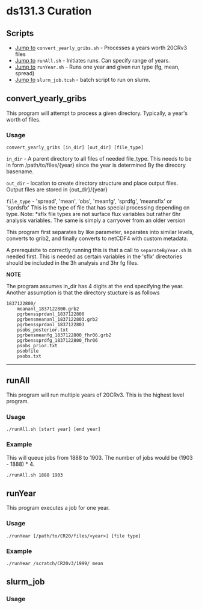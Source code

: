 # ds131.3 Curation

## Scripts

- [Jump to](#convert_yearly_gribs) `convert_yearly_gribs.sh` - Processes a years worth 20CRv3 files
- [Jump to](#runAll) `runAll.sh` - Initiates runs. Can specify range of years.
- [Jump to](#runYear) `runYear.sh` - Runs one year and given run type (fg, mean, spread)
- [Jump to](#slurm_job) `slurm_job.tcsh` - batch script to run on slurm.

## convert_yearly_gribs

This program will attempt to process a given directory. Typically, a year's worth of files.

### Usage
```
convert_yearly_gribs [in_dir] [out_dir] [file_type]
```
  `in_dir`   - A parent directory to all files of needed file_type.
             This needs to be in form /path/to/files/{year} since the year is determined 
             By the direcory basename.
             
  `out_dir`   - location to create directory structure and place output files.
              Output files are stored in {out_dir}/{year}
              
  `file_type` - 'spread', 'mean', 'obs', 'meanfg', 'sprdfg', 'meansflx' or 'sprdsflx'
              This is the type of file that has special processing depending on type.
              Note: *sflx file types are not surface flux variables but rather 6hr analysis variables.
              The same is simply a carryover from an older version 
 
  This program first separates by like parameter, separates into similar levels,
  converts to grib2, and finally converts to netCDF4 with custom metadata.
  
A prerequisite to correctly running this is that a call to `separateByYear.sh` is needed first. This is needed as certain variables in the 'sflx' directories should be included in the 3h analysis and 3hr fg files.
 

**NOTE**

The program assumes in_dir has 4 digits at the end specifying the year. 
Another assumption is that the directory stucture is as follows
```
1837122800/
    meananl_1837122800.grb2       
    pgrbenssprdanl_1837122800       
    pgrbensmeananl_1837122803.grb2       
    pgrbenssprdanl_1837122803       
    psobs_posterior.txt
    pgrbensmeanfg_1837122800_fhr06.grb2
    pgrbenssprdfg_1837122800_fhr06  
    psobs_prior.txt
    psobfile             
    psobs.txt
```

---

## runAll

This program will run multiple years of 20CRv3. This is the highest level program.

### Usage
```
./runAll.sh [start year] [end year]
```

### Example
This will queue jobs from 1888 to 1903. The number of jobs would be (1903 - 1888) * 4.
```
./runAll.sh 1888 1903
```

## runYear

This program executes a job for one year.

### Usage

```
./runYear [/path/to/CR20/files/<year>] [file type]
```

### Example


```
./runYear /scratch/CR20v3/1999/ mean
```

## slurm_job

### Usage
